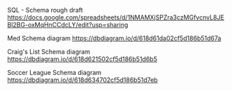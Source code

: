 
SQL - Schema rough draft
https://docs.google.com/spreadsheets/d/1NMAMXjSPZra3czMGfvcnvL8JEBl2BG-oxMqHnCCdcLY/edit?usp=sharing

Med Schema diagram
https://dbdiagram.io/d/618d61da02cf5d186b51d67a

Craig's List Schema diagram
https://dbdiagram.io/d/618d621502cf5d186b51d6b5

Soccer League Schema diagram
https://dbdiagram.io/d/618d634702cf5d186b51d7eb
